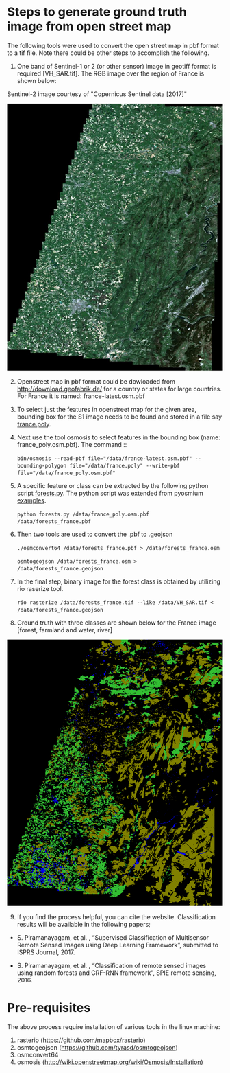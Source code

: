 # Steps to generate ground truth image from open street map

The following tools were used to convert the open street map in pbf format to a tif file. Note there could be other steps to accomplish the following.


1. One band of Sentinel-1 or 2 (or other sensor) image in geotiff format is required [VH_SAR.tif]. The RGB image over the region of France is shown below:

Sentinel-2 image courtesy of "Copernicus Sentinel data [2017]"

![alt text](https://github.com/sankar19/gthOSM/blob/master/France1_RGB_rsz.jpg)


2. Openstreet map in pbf format could be dowloaded from http://download.geofabrik.de/ for a country or states for large countries.
For France it is named: france-latest.osm.pbf

3. To select just the features in openstreet map for the given area, bounding box for the S1 image needs to be found and stored in a file say [france.poly](https://github.com/sankar19/gthOSM/france.poly ).


4. Next use the tool osmosis to select features in the bounding box (name: france_poly.osm.pbf). The command ::

    ```bin/osmosis --read-pbf file="/data/france-latest.osm.pbf" --bounding-polygon file="/data/france.poly" --write-pbf file="/data/france_poly.osm.pbf"```


5. A specific feature or class can be extracted by the following python script [forests.py](https://github.com/sankar19/gthOSM/forests.py). The python script was extended from pyosmium [examples](https://github.com/osmcode/pyosmium/blob/master/examples/filter_coastlines.py).

    ```python forests.py /data/france_poly.osm.pbf /data/forests_france.pbf```

6. Then two tools are used to convert the .pbf to .geojson

    ```./osmconvert64 /data/forests_france.pbf > /data/forests_france.osm```

    ```osmtogeojson /data/forests_france.osm > /data/forests_france.geojson```


7. In the final step, binary image for the forest class is obtained by utilizing rio raserize tool.

    ```rio rasterize /data/forests_france.tif --like /data/VH_SAR.tif < /data/forests_france.geojson```


8. Ground truth with three classes are shown below for the France image [forest, farmland and water, river]

![alt text](https://github.com/sankar19/gthOSM/blob/master/France1_gth_rsz.png)



9. If you find the process helpful, you can cite the website. Classification results will be available in the following papers;

* S. Piramanayagam, et al. , “Supervised Classification of Multisensor Remote Sensed Images using Deep Learning Framework”, submitted to ISPRS Journal, 2017.

* S. Piramanayagam, et al. , “Classification of remote sensed images using random forests and CRF-RNN framework”, SPIE remote sensing, 2016.


# Pre-requisites

The above process require installation of various tools in the linux machine:

1. rasterio (https://github.com/mapbox/rasterio)
2. osmtogeojson (https://github.com/tyrasd/osmtogeojson)
3. osmconvert64
4. osmosis (http://wiki.openstreetmap.org/wiki/Osmosis/Installation)
